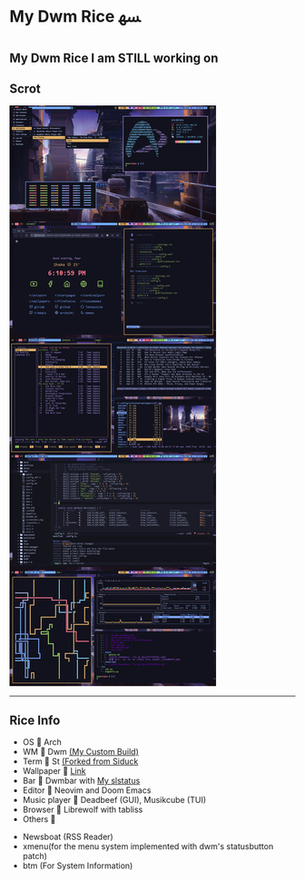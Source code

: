 # My Dwm Rice ﳨ 

My Dwm Rice I am STILL working on 
--- 
## Scrot

![](rice.png)

--- 
## Rice Info

* OS  Arch
* WM  Dwm [(My Custom Build)](https://github.com/tanbinislam43/dwm)
* Term  St [(Forked from Siduck](https://github.com/siduck/st)
* Wallpaper  [Link](https://github.com/TanbinIslam43/collected-wallpapers/blob/main/57.jpg)
* Bar  Dwmbar with [My slstatus](https://github.com/tanbinislam43/slstatus)
* Editor  Neovim and Doom Emacs
* Music player  Deadbeef (GUI), Musikcube (TUI)
* Browser  Librewolf with tabliss
* Others  
- Newsboat (RSS Reader)
- xmenu(for the menu system implemented with dwm's statusbutton patch)
- btm (For System Information)




